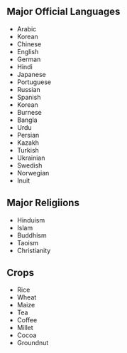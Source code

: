 ## Major Official Languages

- Arabic
- Korean
- Chinese
- English
- German
- Hindi
- Japanese
- Portuguese
- Russian
- Spanish
- Korean
- Burnese
- Bangla
- Urdu
- Persian
- Kazakh
- Turkish
- Ukrainian
- Swedish
- Norwegian
- Inuit

## Major Religiions

- Hinduism
- Islam
- Buddhism
- Taoism
- Christianity

## Crops

- Rice
- Wheat
- Maize
- Tea
- Coffee
- Millet
- Cocoa
- Groundnut
